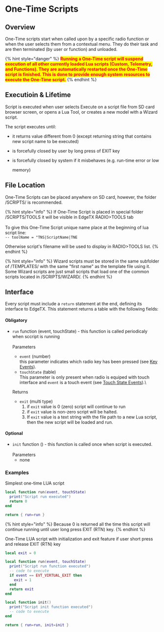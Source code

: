 # One-Time Scripts

## Overview

One-Time scripts start when called upon by a specific radio function or when the user selects them from a contextual menu. They do their task and are then terminated (by user or function) and unloaded.&#x20;

{% hint style="danger" %}
<mark style="color:red;">**Running a One-Time script will suspend execution of all other currently loaded Lua scripts (Custom, Telemetry, and Functions). They are automatically restarted once the One-Time script is finished. This is done to provide enough system resources to execute the One-Time script.**</mark>
{% endhint %}

## Executioin & Lifetime

Script is executed when user selects Execute on a script file from SD card browser screen, or opens a Lua Tool, or creates a new model with a Wizard script.

The script executes until:

* it returns value different from 0 (except returning string that contains new script name to be executed)
* is forcefully closed by user by long press of EXIT key
*   is forcefully closed by system if it misbehaves (e.g. run-time error or low

    memory)

## File Location

One-Time Scripts can be placed anywhere on SD card, however, the folder /SCRIPTS/ is recommended.

{% hint style="info" %}
If One-Time Script is placed in special folder /SCRIPTS/TOOLS it will be visible in EdgeTX RADIO>TOOLS tab\
\
To give this One-Time Script unique name place at the beginning of lua script line: \
`-- toolName = "TNS|ScriptName|TNE`

Otherwise script's filename will be used to display in RADIO>TOOLS list.
{% endhint %}

{% hint style="info" %}
Wizard scripts must be stored in the same subfolder of /TEMPLATES/ with the same "first name" as the template file using it. Some Wizard scripts are just small scripts that load one of the common scripts located in /SCRIPTS/WIZARD/.
{% endhint %}

## **Interface**

Every script must include a `return` statement at the end, defining its interface to EdgeTX. This statement returns a table with the following fields:

#### Obligatory

*   `run` function (event, touchState) - this function is called periodicaly when sccript is running\
    \
    Parameters

    * `event` (number)\
      this parameter indicates which radio key has been pressed (see [Key Events](../part\_iii\_-\_opentx\_lua\_api\_reference/constants/key\_events.md)).
    * `touchState` (table) \
      This parameter is only present when radio is equiped with touch interface and `event` is a touch event (see [Touch State Events](../part\_iii\_-\_opentx\_lua\_api\_reference/constants/touch-event-constants.md)).\


    Returns

    * `exit` (multi type)&#x20;
      1. if `exit` value is 0 (zero) script will continue to run&#x20;
      2. if `exit` value is non-zero script will be halted.&#x20;
      3. If `exit` value is a text string with the file path to a new Lua script, then the new script will be loaded and run.

#### Optional

* `init` function () - this function is called once when script is executed.\
  \
  Parameters
  * none

### Examples

Simplest one-time LUA script

```lua
local function run(event, touchState)
  print("Script run executed")
  return 0
end

return { run=run }
```

{% hint style="info" %}
Because 0 is returned all the time this script will continue running until user long press EXIT (RTN) key.&#x20;
{% endhint %}

One-Time LUA script with initialization and exit feature if user short press and release EXIT (RTN) key&#x20;

```lua
local exit = 0

local function run(event, touchState)
  print("Script run function executed")
  -- code to execute
  if event == EVT_VIRTUAL_EXIT then 
    exit = 1
  end 
  return exit
end

local function init()
  print("Script init function executed")
  -- code to execute
end

return { run=run, init=init }
```
